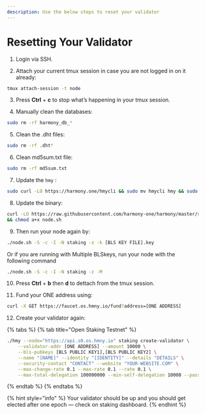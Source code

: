 ```yaml
---
description: Use the below steps to reset your validator
---
```


# Resetting Your Validator

1. Login via SSH.

2. Attach your current tmux session in case you are not logged in on it already:

```bash
tmux attach-session -t node
```

3. Press **Ctrl** + **c** to stop what’s happening in your tmux session.

4. Manually clean the databases:

```bash
sudo rm -rf harmony_db_*
```

5. Clean the .dht files:

```bash
sudo rm -rf .dht*
```

6. Clean md5sum.txt file:

```bash
sudo rm -rf md5sum.txt
```

7. Update the `hmy` :

```bash
sudo curl -LO https://harmony.one/hmycli && sudo mv hmycli hmy && sudo chmod +x hmy
```

8. Update the binary:

```bash
curl -LO https://raw.githubusercontent.com/harmony-one/harmony/master/scripts/node.sh \
&& chmod a+x node.sh
```

9. Then run your node again by:

```bash
./node.sh -S -c -I -N staking -z -k [BLS KEY FILE].key
```

Or if you are running with Multiple BLSkeys, run your node with the following command

```bash
./node.sh -S -c -I -N staking -z -M
```

10. Press **Ctrl** + **b** then **d** to dettach from the tmux session.

11. Fund your ONE address using: 

```bash
curl -X GET https://faucet.os.hmny.io/fund?address=[ONE ADDRESS]
```

12. Create your validator again:

{% tabs %}
{% tab title="Open Staking Testnet" %}
```bash
./hmy --node="https://api.s0.os.hmny.io" staking create-validator \
    --validator-addr [ONE ADDRESS] --amount 10000 \
    --bls-pubkeys [BLS PUBLIC KEY1],[BLS PUBLIC KEY2] \
    --name "[NAME]" --identity "[IDENTITY]" --details "DETAILS" \
    --security-contact "CONTACT" --website "YOUR-WEBSITE.COM" \
    --max-change-rate 0.1 --max-rate 0.1 --rate 0.1 \
    --max-total-delegation 100000000 --min-self-delegation 10000 --passphrase

```
{% endtab %}
{% endtabs %}

{% hint style="info" %}
Your validator should be up and you should get elected after one epoch — check on staking dashboard.
{% endhint %}

